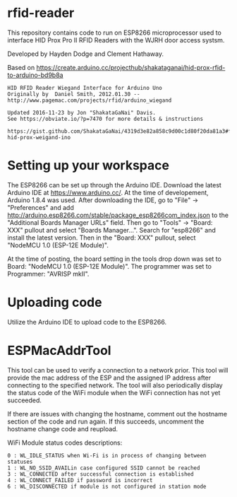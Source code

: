 # rfid-reader
This repository contains code to run on ESP8266 microprocessor used to interface HID Prox Pro II RFID Readers with the WJRH door access systsm.

Developed by Hayden Dodge and Clement Hathaway.

Based on https://create.arduino.cc/projecthub/shakataganai/hid-prox-rfid-to-arduino-bd9b8a
    
    HID RFID Reader Wiegand Interface for Arduino Uno
    Originally by  Daniel Smith, 2012.01.30 -- http://www.pagemac.com/projects/rfid/arduino_wiegand

    Updated 2016-11-23 by Jon "ShakataGaNai" Davis.
    See https://obviate.io/?p=7470 for more details & instructions

    https://gist.github.com/ShakataGaNai/4319d3e82a858c9d00c1d80f20da81a3#file-hid-prox-weigand-ino

# Setting up your workspace
The ESP8266 can be set up through the Arduino IDE. Download the latest Arduino IDE at https://www.arduino.cc/. At the time of developement, Arduino 1.8.4 was used. After downloading the IDE, go to "File" -> "Preferences" and add http://arduino.esp8266.com/stable/package_esp8266com_index.json to the "Additional Boards Manager URLs" field. Then go to "Tools" -> "Board: XXX" pullout and select "Boards Manager...". Search for "esp8266" and install the latest version. Then in the "Board: XXX" pullout, select "NodeMCU 1.0 (ESP-12E Module)".

At the time of posting, the board setting in the tools drop down was set to Board: "NodeMCU 1.0 (ESP-12E Module)".
The programmer was set to Programmer: "AVRISP mkII".

# Uploading code
Utilize the Arduino IDE to upload code to the ESP8266.

# ESPMacAddrTool
This tool can be used to verify a connection to a network prior. This tool will provide the mac address of the ESP and the assigned IP address after connecting to the specified network. The tool will also periodically display the status code of the WiFi module when the WiFi connection has not yet succeeded.

If there are issues with changing the hostname, comment out the hostname section of the code and run again. If this succeeds, uncomment the hostname change code and reupload.

WiFi Module status codes descriptions:

    0 : WL_IDLE_STATUS when Wi-Fi is in process of changing between statuses
    1 : WL_NO_SSID_AVAILin case configured SSID cannot be reached
    3 : WL_CONNECTED after successful connection is established
    4 : WL_CONNECT_FAILED if password is incorrect
    6 : WL_DISCONNECTED if module is not configured in station mode


